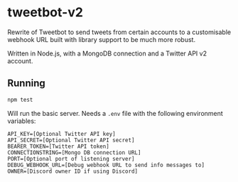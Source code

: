 # tweetbot-v2
Rewrite of Tweetbot to send tweets from certain accounts to a customisable webhook URL built with library support to be much more robust.

Written in Node.js, with a MongoDB connection and a Twitter API v2 account.

## Running
```bash
npm test
```
Will run the basic server.
Needs a `.env` file with the following environment variables:
```
API_KEY=[Optional Twitter API key]
API_SECRET=[Optional Twitter API secret]
BEARER_TOKEN=[Twitter API token]
CONNECTIONSTRING=[Mongo DB connection URL]
PORT=[Optional port of listening server]
DEBUG_WEBHOOK_URL=[Debug webhook URL to send info messages to]
OWNER=[Discord owner ID if using Discord]
```
